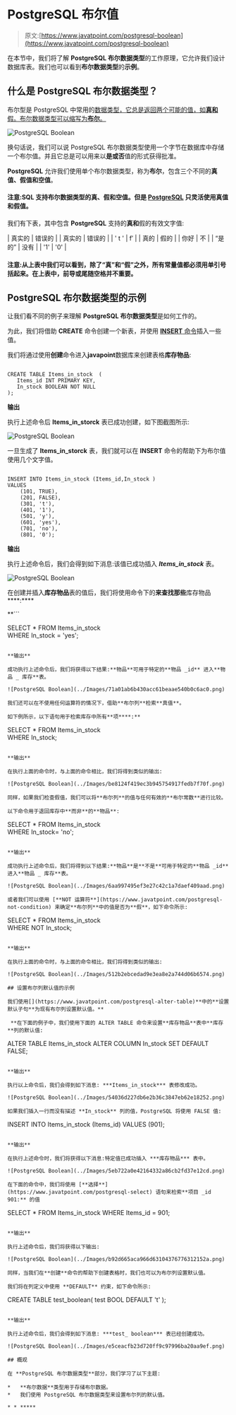 # PostgreSQL 布尔值

> 原文:[https://www.javatpoint.com/postgresql-boolean](https://www.javatpoint.com/postgresql-boolean)

在本节中，我们将了解 **PostgreSQL 布尔数据类型**的工作原理，它允许我们设计数据库表。我们也可以看到**布尔数据类型**的**示例**。

## 什么是 PostgreSQL 布尔数据类型？

布尔型是 PostgreSQL 中常用的[数据类型，它总是返回两个可能的值，如**真和**假。布尔数据类型可以缩写为**布尔**。](https://www.javatpoint.com/postgresql-datatypes)

![PostgreSQL Boolean](../Images/4a6f30ff246c8f47db9934b6cb9b63a1.png)

换句话说，我们可以说 PostgreSQL 布尔数据类型使用一个字节在数据库中存储一个布尔值。并且它总是可以用来以**是或否**值的形式获得批准。

**PostgreSQL** 允许我们使用单个布尔数据类型，称为**布尔**，包含三个不同的**真值、假值和空值**。

#### 注意:SQL 支持布尔数据类型的真、假和空值。但是 [PostgreSQL](https://www.javatpoint.com/postgresql-tutorial) 只灵活使用真值和假值。

我们有下表，其中包含 **PostgreSQL** 支持的**真和**假的有效文字值:

| 真实的 | 错误的 |
| 真实的 | 错误的 |
| ' t ' | f′ |
| 真的 | 假的 |
| 你好 | 不 |
| “是的” | 没有 |
| '1' | '0' |

#### 注意:从上表中我们可以看到，除了“真”和“假”之外，所有常量值都必须用单引号括起来。在上表中，前导或尾随空格并不重要。

## PostgreSQL 布尔数据类型的示例

让我们看不同的例子来理解 **PostgreSQL 布尔数据类型**是如何工作的。

为此，我们将借助 **CREATE** 命令创建一个新表，并使用 [**INSERT** 命令](https://www.javatpoint.com/postgresql-insert)插入一些值。

我们将通过使用**创建**命令进入**javapoint**数据库来创建表格**库存物品**:

```

CREATE TABLE Items_in_stock  (
   Items_id INT PRIMARY KEY,
   In_stock BOOLEAN NOT NULL
);

```

**输出**

执行上述命令后 **Items_in_storck** 表已成功创建，如下图截图所示:

![PostgreSQL Boolean](../Images/6feb70e290c608e36f86a482a839a47d.png)

一旦生成了 **Items_in_storck** 表，我们就可以在 **INSERT** 命令的帮助下为布尔值使用几个文字值。

```

INSERT INTO Items_in_stock (Items_id,In_stock )
VALUES
	(101, TRUE),
	(201, FALSE),
	(301, 't'),
	(401, '1'),
	(501, 'y'),
	(601, 'yes'),
	(701, 'no'),
	(801, '0');

```

**输出**

执行上述命令后，我们会得到如下消息:该值已成功插入 ***Items_in_stock*** 表。

![PostgreSQL Boolean](../Images/e9fb4289ac4b146d6fe6e0c1f20cc3ef.png)

在创建并插入**库存物品**表的值后，我们将使用命令下的**来查找那些**库存物品****:****

 **```

SELECT *
FROM Items_in_stock     
WHERE In_stock  = 'yes';

```

**输出**

成功执行上述命令后，我们将获得以下结果:**物品**可用于特定的**物品 _id** 进入**物品 _ 库存**表。

![PostgreSQL Boolean](../Images/71a01ab6b430acc61beaae540b0c6ac0.png)

我们还可以在不使用任何运算符的情况下，借助**布尔列**检索**真值**。

如下例所示，以下语句用于检索库存中所有**项****:**

```

SELECT * 
FROM Items_in_stock     
WHERE In_stock;

```

**输出**

在执行上面的命令时，与上面的命令相比，我们将得到类似的输出:

![PostgreSQL Boolean](../Images/be8124f419ec3b945754917fedb7f70f.png)

同样，如果我们检查假值，我们可以将**布尔列**的值与任何有效的**布尔常数**进行比较。

以下命令用于退回库存中**而非**的**物品**:

```

SELECT * 
FROM Items_in_stock     
WHERE In_stock= 'no';

```

**输出**

成功执行上述命令后，我们将得到以下结果:**物品**是**不是**可用于特定的**物品 _id** 进入**物品 _ 库存**表。

![PostgreSQL Boolean](../Images/6aa997495ef3e27c42c1a7daef409aad.png)

或者我们可以使用 [**NOT 运算符**](https://www.javatpoint.com/postgresql-not-condition) 来确定**布尔列**中的值是否为**假**，如下命令所示:

```

SELECT * 
FROM Items_in_stock     
WHERE NOT In_stock;

```

**输出**

在执行上面的命令时，与上面的命令相比，我们将得到类似的输出:

![PostgreSQL Boolean](../Images/512b2ebcedad9e3ea8e2a744d06b6574.png)

## 设置布尔列默认值的示例

我们使用[](https://www.javatpoint.com/postgresql-alter-table)**中的**设置默认子句**为现有布尔列设置默认值。**

 **在下面的例子中，我们使用下面的 ALTER TABLE 命令来设置**库存物品**表中**库存**列的默认值:

```

ALTER TABLE Items_in_stock
ALTER COLUMN In_stock
SET DEFAULT FALSE;

```

**输出**

执行以上命令后，我们会得到如下消息: ***Items_in_stock*** 表修改成功。

![PostgreSQL Boolean](../Images/54036d227db6e2b36c3847eb62e18252.png)

如果我们插入一行而没有描述 **In_stock** 列的值，PostgreSQL 将使用 FALSE 值:

```

INSERT INTO Items_in_stock (Items_id)
VALUES (901);

```

**输出**

在执行上述命令时，我们将获得以下消息:特定值已成功插入 ***库存物品*** 表中。

![PostgreSQL Boolean](../Images/5eb722a0e42164332a86cb2fd37e12cd.png)

在下面的命令中，我们将使用 [**选择**](https://www.javatpoint.com/postgresql-select) 语句来检索**项目 _id 901:** 的值

```

SELECT *
FROM Items_in_stock
WHERE Items_id = 901;

```

**输出**

执行上述命令后，我们将获得以下输出:

![PostgreSQL Boolean](../Images/b92d665aca966d63104376776312152a.png)

同样，当我们在**创建**命令的帮助下创建表格时，我们也可以为布尔列设置默认值。

我们将在列定义中使用 **DEFAULT** 约束，如下命令所示:

```

CREATE TABLE test_boolean(
   test BOOL DEFAULT 't'
);

```

**输出**

执行上述命令后，我们会得到如下消息: ***test_ boolean*** 表已经创建成功。

![PostgreSQL Boolean](../Images/e5ceacfb23d720ff9c97996ba20aa9ef.png)

## 概观

在 **PostgreSQL 布尔数据类型**部分，我们学习了以下主题:

*   **布尔数据**类型用于存储布尔数据。
*   我们使用 PostgreSQL 布尔数据类型来设置布尔列的默认值。

* * *****